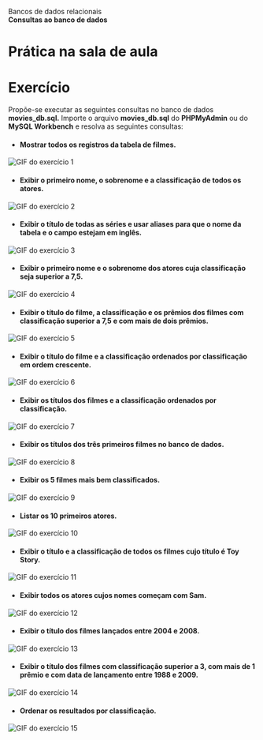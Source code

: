   
Bancos de dados relacionais  
 **Consultas ao banco de dados**

#  Prática na sala de aula

#  **Exercício**

Propõe-se executar as seguintes consultas no banco de dados **movies\_db.sql.** Importe o arquivo **movies\_db.sql** do **PHPMyAdmin** ou do **MySQL Workbench** e resolva as seguintes consultas:

- #### Mostrar todos os registros da tabela de filmes.

![GIF do exercício 1](/godatabase/dia01/tarde/gifs/exc1.gif)

- #### Exibir o primeiro nome, o sobrenome e a classificação de todos os atores.

![GIF do exercício 2](/godatabase/dia01/tarde/gifs/exc2.gif)

- #### Exibir o título de todas as séries e usar aliases para que o nome da tabela e o campo estejam em inglês.

![GIF do exercício 3](/godatabase/dia01/tarde/gifs/exc3.gif)

- #### Exibir o primeiro nome e o sobrenome dos atores cuja classificação seja superior a 7,5.

![GIF do exercício 4](/godatabase/dia01/tarde/gifs/exc4.gif)

- #### Exibir o título do filme, a classificação e os prêmios dos filmes com classificação superior a 7,5 e com mais de dois prêmios.

![GIF do exercício 5](/godatabase/dia01/tarde/gifs/exc5.gif)

- #### Exibir o título do filme e a classificação ordenados por classificação em ordem crescente.

![GIF do exercício 6](/godatabase/dia01/tarde/gifs/exc6.gif)

- #### Exibir os títulos dos filmes e a classificação ordenados por classificação.

![GIF do exercício 7](/godatabase/dia01/tarde/gifs/exc7.gif)

- #### Exibir os títulos dos três primeiros filmes no banco de dados.

![GIF do exercício 8](/godatabase/dia01/tarde/gifs/exc8.gif)

- #### Exibir os 5 filmes mais bem classificados.

![GIF do exercício 9](/godatabase/dia01/tarde/gifs/exc9.gif)

- #### Listar os 10 primeiros atores.

![GIF do exercício 10](/godatabase/dia01/tarde/gifs/exc10.gif)

- #### Exibir o título e a classificação de todos os filmes cujo título é Toy Story.

![GIF do exercício 11](/godatabase/dia01/tarde/gifs/exc11.gif)

- #### Exibir todos os atores cujos nomes começam com Sam.

![GIF do exercício 12](/godatabase/dia01/tarde/gifs/exc12.gif)

- #### Exibir o título dos filmes lançados entre 2004 e 2008\.

![GIF do exercício 13](/godatabase/dia01/tarde/gifs/exc13.gif)

- #### Exibir o título dos filmes com classificação superior a 3, com mais de 1 prêmio e com data de lançamento entre 1988 e 2009\.

![GIF do exercício 14](/godatabase/dia01/tarde/gifs/exc14.gif)

- #### Ordenar os resultados por classificação.

![GIF do exercício 15](/godatabase/dia01/tarde/gifs/exc15.gif)